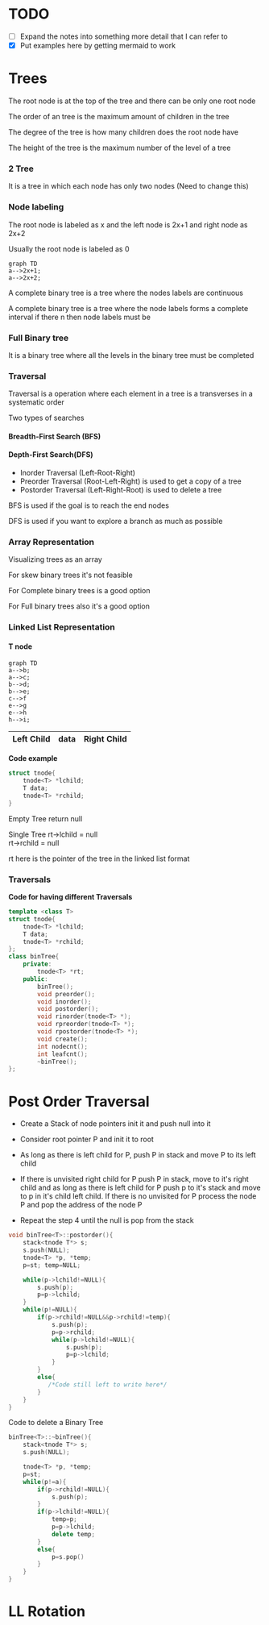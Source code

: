 # TODO

- [ ] Expand the notes into something more detail that I can refer to
- [X] Put examples here by getting mermaid to work

# Trees

The root node is at the top of the tree and there can be only one root node

The order of an tree is the maximum amount of children in the tree

The degree of the tree is how many children does the root node have

The height of the tree is the maximum number of the level of a tree

### 2 Tree

It is a tree in which each node has only two nodes (Need to change this)

### Node labeling

The root node is labeled as x and the left node is 2x+1 and right node as 2x+2

Usually the root node is labeled as 0

```mermaid
graph TD
a-->2x+1;
a-->2x+2;
```

A complete binary tree is a tree where the nodes labels are continuous

A complete binary tree is a tree where the node labels forms a complete interval if there n then node labels must be 

### Full Binary tree

It is a binary tree where all the levels in the binary tree must be completed

### Traversal

Traversal is a operation where each element in a tree is a transverses in a systematic order

Two types of searches 

#### Breadth-First Search (BFS)

#### Depth-First Search(DFS)

- Inorder Traversal (Left-Root-Right)
- Preorder Traversal (Root-Left-Right) is used to get a copy of a tree
- Postorder Traversal (Left-Right-Root) is used to delete a tree

BFS is used if the goal is to reach the end nodes

DFS is used if you want to explore a branch as much as possible

### Array Representation

Visualizing trees as an array

For skew binary trees it's not feasible 

For Complete binary trees is a good option

For Full binary trees also it's a good option

### Linked List Representation

#### T node
```mermaid
graph TD
a-->b;
a-->c;
b-->d;
b-->e;
c-->f
e-->g
e-->h
h-->i;
```
| Left Child | data | Right Child|
| ------------- | ---- |  ---- |

**Code example**

```cpp
struct tnode{
    tnode<T> *lchild;
    T data;
    tnode<T> *rchild;
}
```

Empty Tree return null

Single Tree rt->lchild = null
<br />
rt->rchild = null

rt here is the pointer of the tree in the linked list format

### Traversals

**Code for having different Traversals**

```cpp
template <class T>
struct tnode{
    tnode<T> *lchild;
    T data;
    tnode<T> *rchild;
};
class binTree{
    private:
        tnode<T> *rt;
    public:
        binTree();
        void preorder();
        void inorder();
        void postorder();
        void rinorder(tnode<T> *);
        void rpreorder(tnode<T> *);
        void rpostorder(tnode<T> *);
        void create();
        int nodecnt();
        int leafcnt();
        ~binTree();
};
```
# Post Order Traversal

- Create a Stack of node pointers init it and push null into it

- Consider root pointer P and init it to root

- As long as there is left child for P, push P in stack and move P to its left child  

- If there is unvisited right child for P push P in stack, move to it's right child and as long as there is left child for P push p to it's stack and move to p in it's child left child. If there is no unvisited for P process the node P and pop the address of the node P

- Repeat the step 4 until the null is pop from the stack 

```cpp
void binTree<T>::postorder(){
    stack<tnode T*> s;
    s.push(NULL);
    tnode<T> *p, *temp;
    p=st; temp=NULL;

    while(p->lchild!=NULL){
        s.push(p);
        p=p->lchild;
    }
    while(p!=NULL){
        if(p->rchild!=NULL&&p->rchild!=temp){
            s.push(p);
            p=p->rchild;
            while(p->lchild!=NULL){
                s.push(p);
                p=p->lchild;
            }
        }
        else{
           /*Code still left to write here*/ 
        }
    }
}
```

Code to delete a Binary Tree
```cpp
binTree<T>::~binTree(){
    stack<tnode T*> s;
    s.push(NULL);

    tnode<T> *p, *temp;
    p=st;
    while(p!=a){
        if(p->rchild!=NULL){
            s.push(p);
        }
        if(p->lchild!=NULL){
            temp=p;
            p=p->lchild;
            delete temp;
        }
        else{
            p=s.pop()
        }
    }
}
```

# LL Rotation
